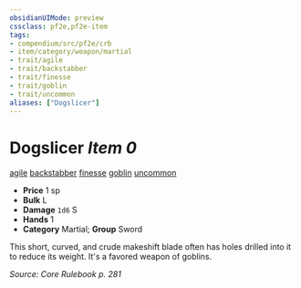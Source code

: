 ```yaml
---
obsidianUIMode: preview
cssclass: pf2e,pf2e-item
tags:
- compendium/src/pf2e/crb
- item/category/weapon/martial
- trait/agile
- trait/backstabber
- trait/finesse
- trait/goblin
- trait/uncommon
aliases: ["Dogslicer"]
---
```

# Dogslicer *Item 0*  
[agile](../../../Rules/traits/agile.md)  [backstabber](../../../Rules/traits/backstabber.md)  [finesse](../../../Rules/traits/finesse.md)  [goblin](../../../Rules/traits/goblin.md)  [uncommon](../../../Rules/traits/uncommon.md)  

- **Price** 1 sp
- **Bulk** L
- **Damage** `1d6` S
- **Hands** 1
- **Category** Martial; **Group** Sword 

This short, curved, and crude makeshift blade often has holes drilled into it to reduce its weight. It's a favored weapon of goblins.

*Source: Core Rulebook p. 281*